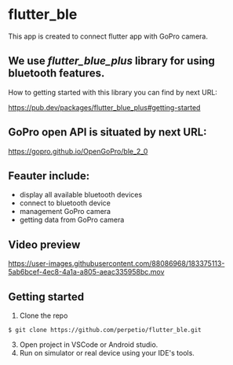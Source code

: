 # flutter_ble

This app is created to connect flutter app with GoPro camera. 

## We use *flutter_blue_plus* library for using bluetooth features. 

How to getting started with this library you can find by next URL:

<https://pub.dev/packages/flutter_blue_plus#getting-started>

## GoPro open API is situated by next URL:

<https://gopro.github.io/OpenGoPro/ble_2_0>

## Feauter include:

* display all available bluetooth devices
* connect to bluetooth device
* management GoPro camera
* getting data from GoPro camera

## Video preview

https://user-images.githubusercontent.com/88086968/183375113-5ab6bcef-4ec8-4a1a-a805-aeac335958bc.mov

## Getting started

1. Clone the repo
```
$ git clone https://github.com/perpetio/flutter_ble.git
```
3. Open project in VSCode or Android studio.
4. Run on simulator or real device using your IDE's tools.
